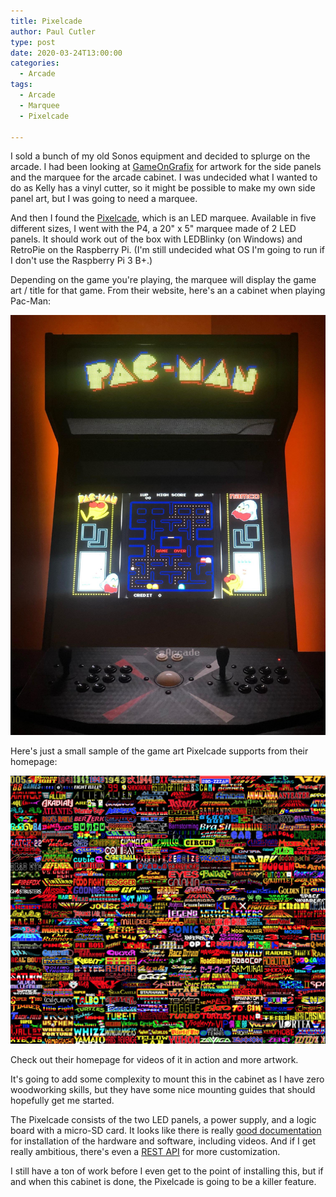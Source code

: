 ```yaml
---
title: Pixelcade
author: Paul Cutler
type: post
date: 2020-03-24T13:00:00
categories:
  - Arcade
tags:
  - Arcade
  - Marquee
  - Pixelcade

---
```


I sold a bunch of my old Sonos equipment and decided to splurge on the arcade.  I had been looking at [GameOnGrafix](https://www.gameongrafix.com/) for artwork for the side panels and the marquee for the arcade cabinet.  I was undecided what I wanted to do as Kelly has a vinyl cutter, so it might be possible to make my own side panel art, but I was going to need a marquee.

And then I found the [Pixelcade](https://pixelcade.org/), which is an LED marquee.  Available in five different sizes, I went with the P4, a 20" x 5" marquee made of 2 LED panels.  It should work out of the box with LEDBlinky (on Windows) and RetroPie on the Raspberry Pi.  (I'm still undecided what OS I'm going to run if I don't use the Raspberry Pi 3 B+.)

Depending on the game you're playing, the marquee will display the game art / title for that game.  From their website, here's an a cabinet when playing Pac-Man:

![Pac-Man](pacman.jpeg)

Here's just a small sample of the game art Pixelcade supports from their homepage:

![Pixelcade Art](pixelcade-art.jpg)

Check out their homepage for videos of it in action and more artwork.  

It's going to add some complexity to mount this in the cabinet as I have zero woodworking skills, but they have some nice mounting guides that should hopefully get me started.

The Pixelcade consists of the two LED panels, a power supply, and a logic board with a micro-SD card.  It looks like there is really [good documentation](https://pixelcade.org/howto/) for installation of the hardware and software, including videos.  And if I get really ambitious, there's even a [REST API](https://pixelcade.org/api/) for more customization.

I still have a ton of work before I even get to the point of installing this, but if and when this cabinet is done, the Pixelcade is going to be a killer feature.
